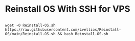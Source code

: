 # Reinstall OS With SSH for VPS


## 

```
wget -O Reinstall-OS.sh https://raw.githubusercontent.com/Lvellios/Reinstall-OS/main/Reinstall-OS.sh && bash Reinstall-OS.sh
```